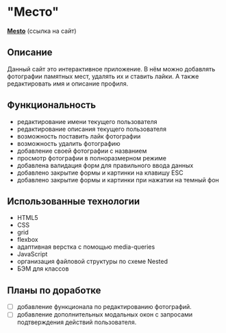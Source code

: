 # "Место"
[**Mesto**](https://heikkeb.github.io/mesto/) (ссылка на сайт)

## Описание
Данный сайт это интерактивное приложение. В нём можно добавлять фотографии памятных мест, удалять их и ставить лайки. А также редактировать имя и описание профиля. 

## Функциональность
* редактирование имени текущего пользователя
* редактирование описания текущего пользователя
* возможность поставить лайк фотографии
* возможность удалить фотографию
* добавление своей фотографии с названием
* просмотр фотографии в полноразмерном режиме
* добавлена валидация форм для правильного ввода данных
* добавлено закрытие формы и картинки на клавишу ESC
* добавлено закрытие формы и картинки при нажатии на темный фон

## Использованные технологии 
* HTML5
* CSS 
* grid
* flexbox
* адаптивная верстка с помощью media-queries
* JavaScript
* организация файловой структуры по схеме Nested 
* БЭМ для классов

## Планы по доработке 
- [ ] добавление функционала по редактированию фотографий.
- [ ] добавление дополнительных модальных окон с запросами подтверждения действий пользователя.